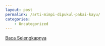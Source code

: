 ```yaml
---
layout: post
permalink: /arti-mimpi-dipukul-pakai-kayu/
categories:
    - Uncategorized
---
```


[Baca Selengkapnya](/09)